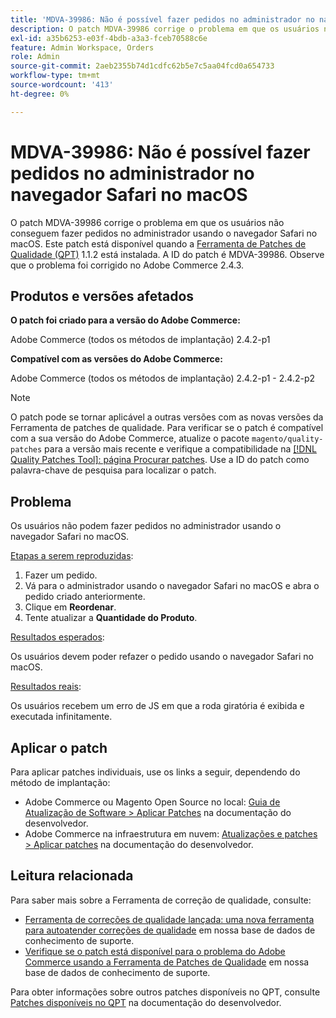 ```yaml
---
title: 'MDVA-39986: Não é possível fazer pedidos no administrador no navegador Safari no macOS'
description: O patch MDVA-39986 corrige o problema em que os usuários não conseguem fazer pedidos no administrador usando o navegador Safari no macOS. Este patch está disponível quando a [Ferramenta de correções de qualidade (QPT)](https://experienceleague.adobe.com/en/docs/commerce-operations/upgrade-guide/patches/overview) 1.1.2 está instalada. A ID do patch é MDVA-39986. Observe que o problema foi corrigido no Adobe Commerce 2.4.3.
exl-id: a35b6253-e03f-4bdb-a3a3-fceb70588c6e
feature: Admin Workspace, Orders
role: Admin
source-git-commit: 2aeb2355b74d1cdfc62b5e7c5aa04fcd0a654733
workflow-type: tm+mt
source-wordcount: '413'
ht-degree: 0%

---
```


# MDVA-39986: Não é possível fazer pedidos no administrador no navegador Safari no macOS

O patch MDVA-39986 corrige o problema em que os usuários não conseguem fazer pedidos no administrador usando o navegador Safari no macOS. Este patch está disponível quando a [Ferramenta de Patches de Qualidade (QPT)](https://experienceleague.adobe.com/en/docs/commerce-operations/upgrade-guide/patches/overview) 1.1.2 está instalada. A ID do patch é MDVA-39986. Observe que o problema foi corrigido no Adobe Commerce 2.4.3.

## Produtos e versões afetados

**O patch foi criado para a versão do Adobe Commerce:**

Adobe Commerce (todos os métodos de implantação) 2.4.2-p1

**Compatível com as versões do Adobe Commerce:**

Adobe Commerce (todos os métodos de implantação) 2.4.2-p1 - 2.4.2-p2

>[!NOTE]
>
>O patch pode se tornar aplicável a outras versões com as novas versões da Ferramenta de patches de qualidade. Para verificar se o patch é compatível com a sua versão do Adobe Commerce, atualize o pacote `magento/quality-patches` para a versão mais recente e verifique a compatibilidade na [[!DNL Quality Patches Tool]: página Procurar patches](https://experienceleague.adobe.com/tools/commerce-quality-patches/index.html). Use a ID do patch como palavra-chave de pesquisa para localizar o patch.

## Problema

Os usuários não podem fazer pedidos no administrador usando o navegador Safari no macOS.

<u>Etapas a serem reproduzidas</u>:

1. Fazer um pedido.
1. Vá para o administrador usando o navegador Safari no macOS e abra o pedido criado anteriormente.
1. Clique em **Reordenar**.
1. Tente atualizar a **Quantidade do Produto**.

<u>Resultados esperados</u>:

Os usuários devem poder refazer o pedido usando o navegador Safari no macOS.

<u>Resultados reais</u>:

Os usuários recebem um erro de JS em que a roda giratória é exibida e executada infinitamente.

## Aplicar o patch

Para aplicar patches individuais, use os links a seguir, dependendo do método de implantação:

* Adobe Commerce ou Magento Open Source no local: [Guia de Atualização de Software > Aplicar Patches](https://experienceleague.adobe.com/en/docs/commerce-operations/tools/quality-patches-tool/usage) na documentação do desenvolvedor.
* Adobe Commerce na infraestrutura em nuvem: [Atualizações e patches > Aplicar patches](https://experienceleague.adobe.com/en/docs/commerce-cloud-service/user-guide/develop/upgrade/apply-patches) na documentação do desenvolvedor.

## Leitura relacionada

Para saber mais sobre a Ferramenta de correção de qualidade, consulte:

* [Ferramenta de correções de qualidade lançada: uma nova ferramenta para autoatender correções de qualidade](/help/announcements/adobe-commerce-announcements/magento-quality-patches-released-new-tool-to-self-serve-quality-patches.md) em nossa base de dados de conhecimento de suporte.
* [Verifique se o patch está disponível para o problema do Adobe Commerce usando a Ferramenta de Patches de Qualidade](/help/support-tools/patches-available-in-qpt-tool/check-patch-for-magento-issue-with-magento-quality-patches.md) em nossa base de dados de conhecimento de suporte.

Para obter informações sobre outros patches disponíveis no QPT, consulte [Patches disponíveis no QPT](https://experienceleague.adobe.com/tools/commerce-quality-patches/index.html) na documentação do desenvolvedor.
